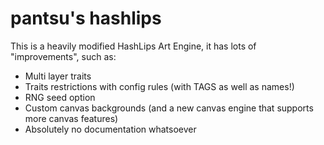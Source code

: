 # pantsu's hashlips

This is a heavily modified HashLips Art Engine, it has lots of "improvements", such as:

- Multi layer traits
- Traits restrictions with config rules (with TAGS as well as names!)
- RNG seed option
- Custom canvas backgrounds (and a new canvas engine that supports more canvas features)
- Absolutely no documentation whatsoever


